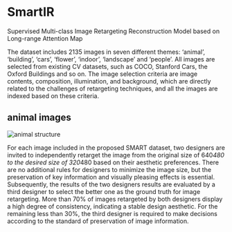 # SmartIR
Supervised Multi-class Image Retargeting Reconstruction Model based on Long-range Attention Map

The dataset includes 2135 images in seven different themes: ‘animal’, ‘building’, ‘cars’, ‘flower’, ‘indoor’, ‘landscape’ and ‘people’. All images are selected from existing CV datasets, such as COCO, Stanford Cars, the Oxford Buildings and so on. The image selection criteria are image contents, composition, illumination, and background, which are directly related to the challenges of retargeting techniques, and all the images are indexed based on these criteria.

## animal images

![animal structure](https://github.com/cuijia1247/smartIR/readmeImgs/animal.png)

For each image included in the proposed SMART dataset, two designers are invited to independently retarget the image from the original size of 640*480 to the desired size of 320*480 based on their aesthetic preferences. There are no additional rules for designers to minimize the image size, but the preservation of key information and visually pleasing effects is essential. Subsequently, the results of the two designers results are evaluated by a third designer to select the better one as the ground truth for image retargeting. More than 70% of images retargeted by both designers display a high degree of consistency, indicating a stable design aesthetic. For the remaining less than 30%, the third designer is required to make decisions according to the standard of preservation of image information.

